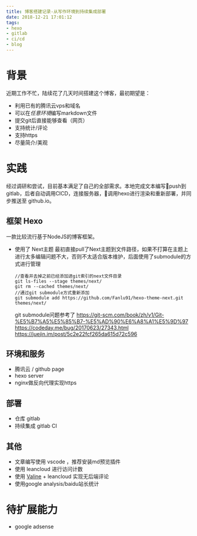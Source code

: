 ```yaml
---
title: 博客搭建记录-从写作环境到持续集成部署
date: 2018-12-21 17:01:12
tags:
- hexo
- gitlab
- ci/cd
- blog
---
```


# 背景
近期工作不忙，陆续花了几天时间搭建这个博客，最初期望是：
- 利用已有的腾讯云vps和域名
- 可以在*任意环境*编写markdown文件
- 提交git后直接能够查看（网页）
- 支持统计/评论
- 支持https
- 尽量简介/美观

# 实践
经过调研和尝试，目前基本满足了自己的全部需求。本地完成文本编写push到gitlab，后者自动调用CICD，连接服务器，调用hexo进行渲染和重新部署，并同步推送至 github.io。

## 框架 Hexo
一款比较流行基于NodeJS的博客框架。
- 使用了 Next主题
最初直接pull了Next主题到文件路径，如果不打算在主题上进行太多编辑问题不大，否则不太适合版本维护，后面使用了submodule的方式进行管理
  ```
  //查看并去掉之前已经添加进git索引的next文件目录
  git ls-files --stage themes/next/
  git rm --cached themes/next/
  //通过git submodule方式重新添加
  git submodule add https://github.com/Fanlu91/hexo-theme-next.git themes/next/
  ```
  git submodule问题参考了 
  https://git-scm.com/book/zh/v1/Git-%E5%B7%A5%E5%85%B7-%E5%AD%90%E6%A8%A1%E5%9D%97
  https://codeday.me/bug/20170623/27343.html
  https://juejin.im/post/5c2e22fcf265da615d72c596
## 环境和服务
  - 腾讯云 / github page
  - hexo server
  - nginx做反向代理实现https
## 部署
- 仓库 gitlab
- 持续集成 gitlab CI
## 其他
- 文章编写使用 vscode ，推荐安装md预览插件
- 使用 leancloud 进行访问计数
- 使用 [Valine](https://valine.js.org/) + leancloud 实现无后端评论
- 使用google analysis/baidu站长统计
  
# 待扩展能力
- google adsense
  


